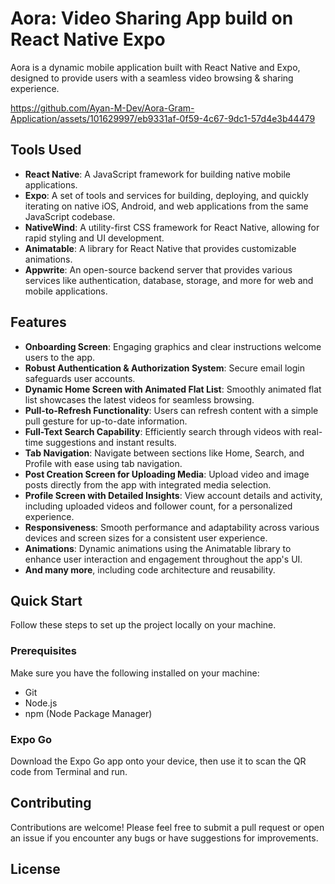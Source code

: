 # Aora: Video Sharing App build on React Native Expo 

Aora is a dynamic mobile application built with React Native and Expo, designed to provide users with a seamless video browsing & sharing experience.


https://github.com/Ayan-M-Dev/Aora-Gram-Application/assets/101629997/eb9331af-0f59-4c67-9dc1-57d4e3b44479



## Tools Used

- **React Native**: A JavaScript framework for building native mobile applications.
- **Expo**: A set of tools and services for building, deploying, and quickly iterating on native iOS, Android, and web applications from the same JavaScript codebase.
- **NativeWind**: A utility-first CSS framework for React Native, allowing for rapid styling and UI development.
- **Animatable**: A library for React Native that provides customizable animations.
- **Appwrite**: An open-source backend server that provides various services like authentication, database, storage, and more for web and mobile applications.


## Features

- **Onboarding Screen**: Engaging graphics and clear instructions welcome users to the app.
- **Robust Authentication & Authorization System**: Secure email login safeguards user accounts.
- **Dynamic Home Screen with Animated Flat List**: Smoothly animated flat list showcases the latest videos for seamless browsing.
- **Pull-to-Refresh Functionality**: Users can refresh content with a simple pull gesture for up-to-date information.
- **Full-Text Search Capability**: Efficiently search through videos with real-time suggestions and instant results.
- **Tab Navigation**: Navigate between sections like Home, Search, and Profile with ease using tab navigation.
- **Post Creation Screen for Uploading Media**: Upload video and image posts directly from the app with integrated media selection.
- **Profile Screen with Detailed Insights**: View account details and activity, including uploaded videos and follower count, for a personalized experience.
- **Responsiveness**: Smooth performance and adaptability across various devices and screen sizes for a consistent user experience.
- **Animations**: Dynamic animations using the Animatable library to enhance user interaction and engagement throughout the app's UI.
- **And many more**, including code architecture and reusability.

## Quick Start

Follow these steps to set up the project locally on your machine.

### Prerequisites

Make sure you have the following installed on your machine:

- Git
- Node.js
- npm (Node Package Manager)

### Expo Go

Download the Expo Go app onto your device, then use it to scan the QR code from Terminal and run.

## Contributing

Contributions are welcome! Please feel free to submit a pull request or open an issue if you encounter any bugs or have suggestions for improvements.

## License
